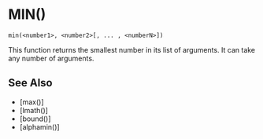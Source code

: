 # MIN()
`min(<number1>, <number2>[, ... , <numberN>])`

  This function returns the smallest number in its list of arguments. It can take any number of arguments.


## See Also
- [max()]
- [lmath()]
- [bound()]
- [alphamin()]

